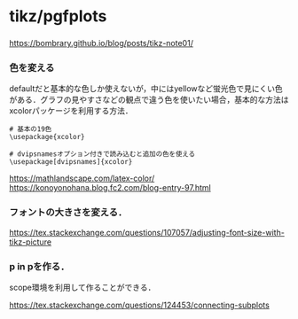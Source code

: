 # tikz/pgfplots






### 
https://bombrary.github.io/blog/posts/tikz-note01/


### 色を変える
defaultだと基本的な色しか使えないが，中にはyellowなど蛍光色で見にくい色がある．グラフの見やすさなどの観点で違う色を使いたい場合，基本的な方法はxcolorパッケージを利用する方法．
```
# 基本の19色
\usepackage{xcolor}

# dvipsnamesオプション付きで読み込むと追加の色を使える
\usepackage[dvipsnames]{xcolor}
```

https://mathlandscape.com/latex-color/
https://konoyonohana.blog.fc2.com/blog-entry-97.html


### フォントの大きさを変える．
https://tex.stackexchange.com/questions/107057/adjusting-font-size-with-tikz-picture


### p in pを作る．
scope環境を利用して作ることができる．

https://tex.stackexchange.com/questions/124453/connecting-subplots